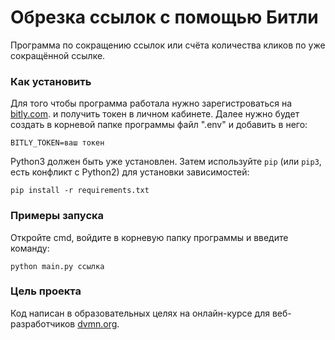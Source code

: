 # Обрезка ссылок с помощью Битли

Программа по сокращению ссылок или счёта количества кликов по уже сокращённой ссылке.

### Как установить

Для того чтобы программа работала нужно зарегистроваться на [bitly.com](https://bitly.com/). и получить токен в личном кабинете. Далее нужно будет создать в корневой папке программы файл ".env" и добавить в него:
```
BITLY_TOKEN=ваш токен
```

Python3 должен быть уже установлен.
Затем используйте `pip` (или `pip3`, есть конфликт с Python2) для установки зависимостей:
```
pip install -r requirements.txt
```

### Примеры запуска

Откройте cmd, войдите в корневую папку программы и введите команду:
```
python main.py ссылка
```

### Цель проекта

Код написан в образовательных целях на онлайн-курсе для веб-разработчиков [dvmn.org](https://dvmn.org/).
